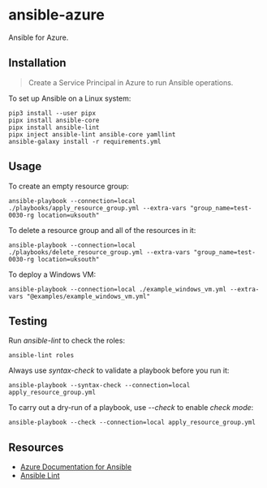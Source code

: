 # ansible-azure

Ansible for Azure.

## Installation

> Create a Service Principal in Azure to run Ansible operations.

To set up Ansible on a Linux system:

    pip3 install --user pipx
    pipx install ansible-core
    pipx install ansible-lint
    pipx inject ansible-lint ansible-core yamllint
    ansible-galaxy install -r requirements.yml

## Usage

To create an empty resource group:

    ansible-playbook --connection=local ./playbooks/apply_resource_group.yml --extra-vars "group_name=test-0030-rg location=uksouth"

To delete a resource group and all of the resources in it:

    ansible-playbook --connection=local ./playbooks/delete_resource_group.yml --extra-vars "group_name=test-0030-rg location=uksouth"

To deploy a Windows VM:

    ansible-playbook --connection=local ./example_windows_vm.yml --extra-vars "@examples/example_windows_vm.yml"

## Testing

Run *ansible-lint* to check the roles:

    ansible-lint roles

Always use *syntax-check* to validate a playbook before you run it:

    ansible-playbook --syntax-check --connection=local apply_resource_group.yml

To carry out a dry-run of a playbook, use *--check* to enable *check mode*:

    ansible-playbook --check --connection=local apply_resource_group.yml

## Resources

- [Azure Documentation for Ansible](https://docs.microsoft.com/en-us/azure/developer/ansible/)
- [Ansible Lint](https://ansible-lint.readthedocs.io/en/latest/usage.html)
